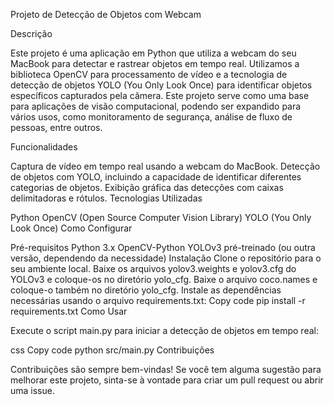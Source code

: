 Projeto de Detecção de Objetos com Webcam

Descrição

Este projeto é uma aplicação em Python que utiliza a webcam do seu MacBook para detectar e rastrear objetos em tempo real. Utilizamos a biblioteca OpenCV para processamento de vídeo e a tecnologia de detecção de objetos YOLO (You Only Look Once) para identificar objetos específicos capturados pela câmera. Este projeto serve como uma base para aplicações de visão computacional, podendo ser expandido para vários usos, como monitoramento de segurança, análise de fluxo de pessoas, entre outros.

Funcionalidades

Captura de vídeo em tempo real usando a webcam do MacBook.
Detecção de objetos com YOLO, incluindo a capacidade de identificar diferentes categorias de objetos.
Exibição gráfica das detecções com caixas delimitadoras e rótulos.
Tecnologias Utilizadas

Python
OpenCV (Open Source Computer Vision Library)
YOLO (You Only Look Once)
Como Configurar

Pré-requisitos
Python 3.x
OpenCV-Python
YOLOv3 pré-treinado (ou outra versão, dependendo da necessidade)
Instalação
Clone o repositório para o seu ambiente local.
Baixe os arquivos yolov3.weights e yolov3.cfg do YOLOv3 e coloque-os no diretório yolo_cfg.
Baixe o arquivo coco.names e coloque-o também no diretório yolo_cfg.
Instale as dependências necessárias usando o arquivo requirements.txt:
Copy code
pip install -r requirements.txt
Como Usar

Execute o script main.py para iniciar a detecção de objetos em tempo real:

css
Copy code
python src/main.py
Contribuições

Contribuições são sempre bem-vindas! Se você tem alguma sugestão para melhorar este projeto, sinta-se à vontade para criar um pull request ou abrir uma issue.